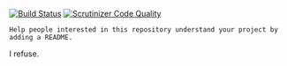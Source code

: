 [![Build Status](https://scrutinizer-ci.com/g/CharlotteDunois/Yasmin/badges/build.png?b=master)](https://scrutinizer-ci.com/g/CharlotteDunois/Yasmin/build-status/master) [![Scrutinizer Code Quality](https://scrutinizer-ci.com/g/CharlotteDunois/Yasmin/badges/quality-score.png?b=master)](https://scrutinizer-ci.com/g/CharlotteDunois/Yasmin/?branch=master)

```
Help people interested in this repository understand your project by adding a README. 
```
I refuse.
